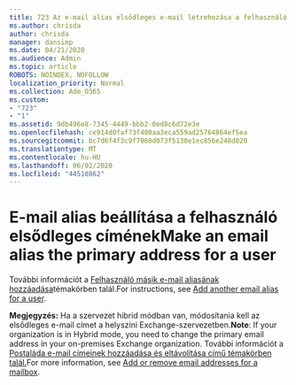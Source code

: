 ```yaml
---
title: 723 Az e-mail alias elsődleges e-mail létrehozása a felhasználó számára
ms.author: chrisda
author: chrisda
manager: dansimp
ms.date: 04/21/2020
ms.audience: Admin
ms.topic: article
ROBOTS: NOINDEX, NOFOLLOW
localization_priority: Normal
ms.collection: Adm_O365
ms.custom:
- "723"
- "1"
ms.assetid: 9db496e8-7345-4449-bbb2-0ed8c6d72e3e
ms.openlocfilehash: ce914d0faf73f480aa3eca559ad25764864ef5ea
ms.sourcegitcommit: bc7d6f4f3c9f7060d073f5130e1ec856e248d020
ms.translationtype: MT
ms.contentlocale: hu-HU
ms.lasthandoff: 06/02/2020
ms.locfileid: "44510862"
---
```

# <a name="make-an-email-alias-the-primary-address-for-a-user"></a><span data-ttu-id="802a7-102">E-mail alias beállítása a felhasználó elsődleges címének</span><span class="sxs-lookup"><span data-stu-id="802a7-102">Make an email alias the primary address for a user</span></span>

<span data-ttu-id="802a7-103">További információt a [Felhasználó másik e-mail aliasának hozzáadása](https://docs.microsoft.com/microsoft-365/admin/email/add-another-email-alias-for-a-user)témakörben talál.</span><span class="sxs-lookup"><span data-stu-id="802a7-103">For instructions, see [Add another email alias for a user](https://docs.microsoft.com/microsoft-365/admin/email/add-another-email-alias-for-a-user).</span></span>

<span data-ttu-id="802a7-104">**Megjegyzés:** Ha a szervezet hibrid módban van, módosítania kell az elsődleges e-mail címet a helyszíni Exchange-szervezetben.</span><span class="sxs-lookup"><span data-stu-id="802a7-104">**Note**: If your organization is in Hybrid mode, you need to change the primary email address in your on-premises Exchange organization.</span></span> <span data-ttu-id="802a7-105">További információt a [Postaláda e-mail címeinek hozzáadása és eltávolítása című témakörben talál.](https://technet.microsoft.com/library/bb123794.aspx)</span><span class="sxs-lookup"><span data-stu-id="802a7-105">For more information, see [Add or remove email addresses for a mailbox](https://technet.microsoft.com/library/bb123794.aspx).</span></span>
